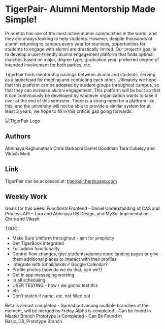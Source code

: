 # TigerPair- Alumni Mentorship Made Simple!

Princeton has one of the most active alumni communities in the world, and they are always looking to help students. However, despite thousands of alumni returning to campus every year for reunions, opportunities for students to engage with alumni are drastically limited. Our project’s goal is to develop a user-friendly alumni engagement platform that finds optimal matches based on major, degree type, graduation year, preferred degree of intended involvement for both parties, etc. 

TigerPair finds mentorship pairings between alumni and students, serving as a launchpad for meeting and contacting each other. Ultimately we hope that this platform can be adopted by student groups throughout campus, so that they can increase alumni engagement. This platform will be built so that it can continuously be developed by whatever organization wants to take it over at the end of this semester. There is a strong need for a platform like this, and the university will not be able to provide a similar system for at least 3 years, we hope to fill in this critical gap going forwards. 




![TigerPair Logo](https://github.com/Vmodi2/TigerPair/blob/master/static/images/tigerpairbackground.png)

## Authors
Abhinaya Raghunathan Chris Barkachi Daniel Goodman Tara Cubeisy and Vikash Modi

## Link

TigerPair can be accessed at: [tigerpair.herokuapp.com](tigerpair.herokuapp.com)


## Weekly Work
Goals for this week:
Functional Frontend - Daniel
Understanding of CAS and Process API - Tara and Abhinaya
DB Design, and MySql Implmentation - Chris and Vikash


TODO:
- Make Sure Uniform throughout - aim for simplicity
- Get TigerBook integrated
- Full admin functionality
- Control flow changes, give students/alumns more landing pages
  or give them additional places to interact with their profiles
- Integrate with Gmail/linkdin? Google Calendar?
- Profile photos (how do we do that, can we?)
- Get in app messaging working
- In all scheduling
- USER TESTING - how r we gonna test this
- etc
- Don't match if name, etc. not filled out



Beta is almost completed - Spread out among multiple branches at the moment, will be merged by Friday
Alpha is completed -  Can be found in Master Branch
Prototype is Completed -  Can Be Found in Basic_DB_Prototype Branch
